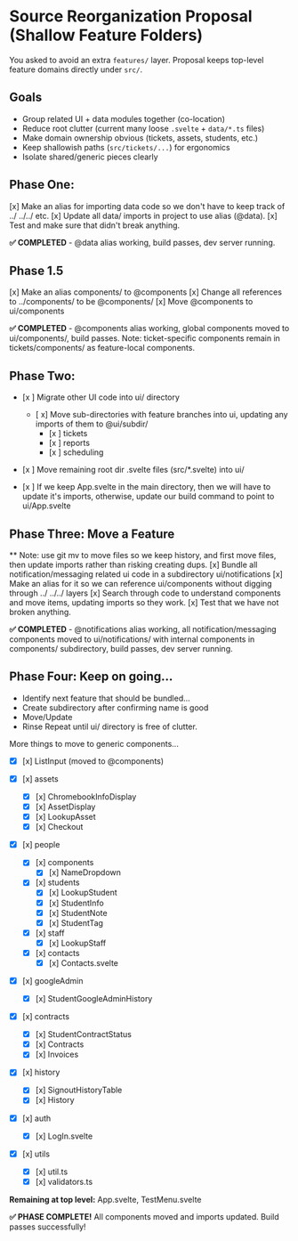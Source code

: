# Source Reorganization Proposal (Shallow Feature Folders)

You asked to avoid an extra `features/` layer. Proposal keeps top-level feature domains directly under `src/`.

## Goals

- Group related UI + data modules together (co-location)
- Reduce root clutter (current many loose `.svelte` + `data/*.ts` files)
- Make domain ownership obvious (tickets, assets, students, etc.)
- Keep shallowish paths (`src/tickets/...`) for ergonomics
- Isolate shared/generic pieces clearly

## Phase One:

[x] Make an alias for importing data code so we don't have to keep track of ../ ../../ etc.
[x] Update all data/ imports in project to use alias (@data).
[x] Test and make sure that didn't break anything.

**✅ COMPLETED** - @data alias working, build passes, dev server running.

## Phase 1.5

[x] Make an alias components/ to @components
[x] Change all references to ../components/ to be @components/
[x] Move @components to ui/components

**✅ COMPLETED** - @components alias working, global components moved to ui/components/, build passes. Note: ticket-specific components remain in tickets/components/ as feature-local components.

## Phase Two:

- [x ] Migrate other UI code into ui/ directory
  - [ x] Move sub-directories with feature branches into ui, updating any imports of them to @ui/subdir/
    - [x ] tickets
    - [x ] reports
    - [x ] scheduling
- [x ] Move remaining root dir .svelte files (src/\*.svelte) into ui/

- [x ] If we keep App.svelte in the main directory, then we will have to update it's imports, otherwise, update our build command to point to ui/App.svelte

## Phase Three: Move a Feature

\*\* Note: use git mv to move files so we keep history, and first move files, then update imports rather than risking creating dups.
[x] Bundle all notification/messaging related ui code in a subdirectory ui/notifications
[x] Make an alias for it so we can reference ui/components without digging through ../ ../../ layers
[x] Search through code to understand components and move items, updating imports so they work.
[x] Test that we have not broken anything.

**✅ COMPLETED** - @notifications alias working, all notification/messaging components moved to ui/notifications/ with internal components in components/ subdirectory, build passes, dev server running.

## Phase Four: Keep on going...

- Identify next feature that should be bundled...
- Create subdirectory after confirming name is good
- Move/Update
- Rinse Repeat until ui/ directory is free of clutter.

More things to move to generic components...

- [x] [x] ListInput (moved to @components)

- [x] [x] assets
  - [x] [x] ChromebookInfoDisplay
  - [x] [x] AssetDisplay
  - [x] [x] LookupAsset
  - [x] [x] Checkout
- [x] [x] people
  - [x] [x] components
    - [x] [x] NameDropdown
  - [x] [x] students
    - [x] [x] LookupStudent
    - [x] [x] StudentInfo
    - [x] [x] StudentNote
    - [x] [x] StudentTag
  - [x] [x] staff
    - [x] [x] LookupStaff
  - [x] [x] contacts
    - [x] [x] Contacts.svelte
- [x] [x] googleAdmin
  - [x] [x] StudentGoogleAdminHistory
- [x] [x] contracts
  - [x] [x] StudentContractStatus
  - [x] [x] Contracts
  - [x] [x] Invoices
- [x] [x] history
  - [x] [x] SignoutHistoryTable
  - [x] [x] History
- [x] [x] auth
  - [x] [x] LogIn.svelte
- [x] [x] utils
  - [x] [x] util.ts
  - [x] [x] validators.ts

**Remaining at top level:** App.svelte, TestMenu.svelte

**✅ PHASE COMPLETE!** All components moved and imports updated. Build passes successfully!
